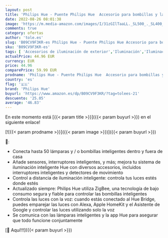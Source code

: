 ```yaml
---
layout: post
title: 'Philips Hue - Puente Philips Hue  Accesorio para bombillas y lámparas inteligentes Hue  Compatible con Alexa y Google Home'
date: 2022-08-26 08:01:38
image: 'https://m.media-amazon.com/images/I/31zGIlTaaLL._SL500_._SL400_.jpg'
comments: true
category: ofertas
author: 'tole.es'
slug: 'B09CV9F3KR-es Philips Hue - Puente Philips Hue Accesorio para bombillas...'
sku: 'B09CV9F3KR-es'
tags: [ 'Accesorios de iluminación de exterior','Iluminación','Iluminación de exterior','Transformadores de bajo voltaje para iluminación de exterior','alexa','google','home','hue','philips','philips hue','🇪🇸', ]
actualPrice: 44.96 EUR
currency: EUR
price: 44.96
comparePrice: 59.99 EUR
prodname: 'Philips Hue - Puente Philips Hue  Accesorio para bombillas y lámparas inteligentes Hue  Compatible con Alexa y Google Home'
country: 'es'
flag: '🇪🇸'
brand: 'Philips Hue'
buyurl: 'https://www.amazon.es/dp/B09CV9F3KR/?tag=tolees-21'
descuento: '25.05'
average: '46.83'
---
```


En este momento está [{{< param title >}}]({{< param buyurl >}}) en el siguiente enlace!

[![{{< param prodname >}}]({{< param image >}})]({{< param buyurl >}})

🔎:

- Conecta hasta 50 lámparas y / o bombillas inteligentes dentro y fuera de casa
- Añade sensores, interruptores inteligentes, y más; mejora tu sistema de iluminación inteligente Hue con diversos accesorios, incluidos interruptores inteligentes y detectores de movimiento
- Control a distancia de iluminación inteligente: controla tus luces estés donde estés
- Actualizado siempre: Philips Hue utiliza ZigBee, una tecnología de bajo consumo segura y fiable para controlar las bombillas inteligentes
- Controla las luces con la voz: cuando estás conectado al Hue Bridge, puedes emparejar las luces con Alexa, Apple HomeKit y el Asistente de Google y controlar las luces utilizando solo la voz
- Se comunica con las lámparas inteligentes y la app Hue para asegurar que todo funcione conjuntamente

[🛒 Aquí!!!]({{< param buyurl >}})
